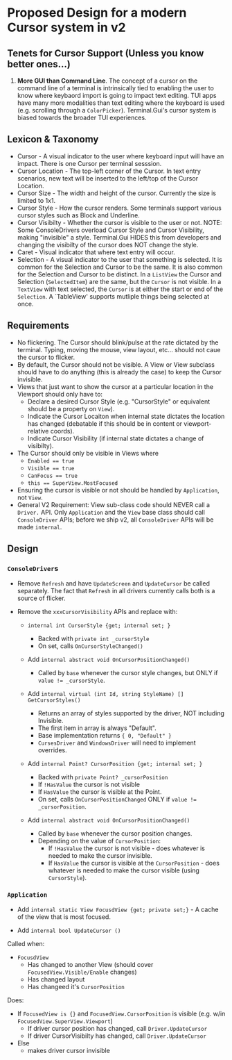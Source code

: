 # Proposed Design for a modern Cursor system in v2

## Tenets for Cursor Support (Unless you know better ones...)

1. **More GUI than Command Line**. The concept of a cursor on the command line of a terminal is intrinsically tied to enabling the user to know where keybaord import is going to impact text editing. TUI apps have many more modalities than text editing where the keyboard is used (e.g. scrolling through a `ColorPicker`). Terminal.Gui's cursor system is biased towards the broader TUI experiences.


## Lexicon & Taxonomy

- Cursor - A visual indicator to the user where keyboard input will have an impact. There is one Cursor per terminal sesssion.
- Cursor Location - The top-left corner of the Cursor. In text entry scenarios, new text will be inserted to the left/top of the Cursor Location. 
- Cursor Size - The width and height of the cursor. Currently the size is limited to 1x1.
- Cursor Style - How the cursor renders. Some terminals support various cursor styles such as Block and Underline.
- Cursor Visibilty - Whether the cursor is visible to the user or not. NOTE: Some ConsoleDrivers overload Cursor Style and Cursor Visibility, making "invisible" a style. Terminal.Gui HIDES this from developers and changing the visibilty of the cursor does NOT change the style.
- Caret - Visual indicator that  where text entry will occur. 
- Selection - A visual indicator to the user that something is selected. It is common for the Selection and Cursor to be the same. It is also common for the Selection and Cursor to be distinct. In a `ListView` the Cursor and Selection (`SelectedItem`) are the same, but the `Cursor` is not visible. In a `TextView` with text selected, the `Cursor` is at either the start or end of the `Selection`. A `TableView' supports mutliple things being selected at once.

## Requirements

- No flickering. The Cursor should blink/pulse at the rate dictated by the terminal. Typing, moving the mouse, view layout, etc... should not caue the cursor to flicker.
- By default, the Cursor should not be visible. A View or View subclass should have to do anything (this is already the case) to keep the Cursor invisible.
- Views that just want to show the cursor at a particular location in the Viewport should only have to:
  - Declare a desired Cursor Style (e.g. "CursorStyle" or equivalent should be a property on `View`).
  - Indicate the Cursor Locaiton when internal state dictates the location has changed (debatable if this should be in content or viewport-relative coords).
  - Indicate Cursor Visibility (if internal state dictates a change of visibilty).
- The Cursor should only be visible in Views where
  - `Enabled == true`
  - `Visible == true`
  - `CanFocus == true`
  - `this == SuperView.MostFocused`
- Ensuring the cursor is visible or not should be handled by `Application`, not `View`.
- General V2 Requirement: View sub-class code should NEVER call a `Driver.` API. Only `Application` and the `View` base class should call `ConsoleDriver` APIs; before we ship v2, all `ConsoleDriver` APIs will be made `internal`.

## Design

### `ConsoleDriver`s

* Remove `Refresh` and have `UpdateScreen` and `UpdateCursor` be called separately. The fact that `Refresh` in all drivers currently calls both is a source of flicker.

* Remove the `xxxCursorVisibility` APIs and replace with:
  * `internal int CursorStyle {get; internal set; }`
    - Backed with `private int _cursorStyle`
    - On set, calls `OnCursorStyleChanged()`
  * Add `internal abstract void OnCursorPositionChanged()`
    - Called by `base` whenever the cursor style changes, but ONLY if `value != _cursorStyle`.

  * Add `internal virtual (int Id, string StyleName) []  GetCursorStyles()`
    - Returns an array of styles supported by the driver, NOT including Invisible. 
    - The first item in array is always "Default".
    - Base implementation returns `{ 0, "Default" }`
    - `CursesDriver` and `WindowsDriver` will need to implement overrides.

  * Add `internal Point? CursorPosition {get; internal set; }`
    - Backed with `private Point? _cursorPosition`
    - If `!HasValue` the cursor is not visible
    - If `HasValue` the cursor is visible at the Point.
    - On set, calls `OnCursorPositionChanged` ONLY if `value != _cursorPosition`.
  * Add `internal abstract void OnCursorPositionChanged()`
    - Called by `base` whenever the cursor position changes. 
    - Depending on the value of `CursorPosition`:
        - If `!HasValue` the cursor is not visible - does whatever is needed to make the cursor invisible.
        - If `HasValue` the cursor is visible at the `CursorPosition` - does whatever is needed to make the cursor visible (using `CursorStyle`).

### `Application`

* Add `internal static View FocusdView {get; private set;}` - A cache of the view that is most focused.  

* Add `internal bool UpdateCursor ()`

Called when:

- `FocusdView`
  - Has changed to another View (should cover `FocusedView.Visible/Enable` changes)
  - Has changed layout
  - Has changeed it's `CursorPosition`

Does:

- If `FocusedView is {}` and `FocusedView.CursorPosition` is visible (e.g. w/in `FocusedView.SuperView.Viewport`) 
    - If driver cursor position has changed, call `Driver.UpdateCursor`
    - If driver CursorVisibilty has changed, call `Driver.UpdateCursor`
- Else
    - makes driver cursor invisible


